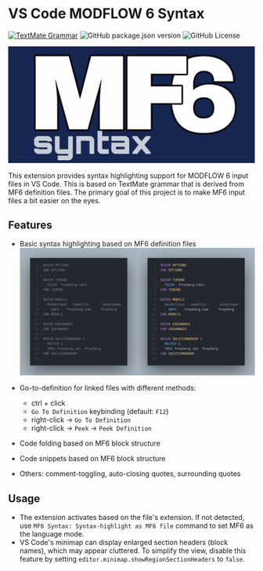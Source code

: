 # VS Code MODFLOW 6 Syntax

[![TextMate Grammar](https://github.com/martclanor/vscode-mf6-syntax/actions/workflows/tmgrammar.yaml/badge.svg)](https://github.com/martclanor/vscode-mf6-syntax/actions/workflows/tmgrammar.yaml)
![GitHub package.json version](https://img.shields.io/github/package-json/v/martclanor/vscode-mf6-syntax)
![GitHub License](https://img.shields.io/github/license/martclanor/vscode-mf6-syntax)

![Icon](images/icon_banner.png)

This extension provides syntax highlighting support for MODFLOW 6 input files in VS Code. This is based on TextMate grammar that is derived from MF6 definition files. The primary goal of this project is to make MF6 input files a bit easier on the eyes.

## Features

- Basic syntax highlighting based on MF6 definition files
  ![Syntax Highlighting](images/sample.png)
- Go-to-definition for linked files with different methods:

  - ctrl + click
  - `Go To Definition` keybinding (default: `F12`)
  - right-click -> `Go To Definition`
  - right-click -> `Peek` -> `Peek Definition`

- Code folding based on MF6 block structure
- Code snippets based on MF6 block structure
- Others: comment-toggling, auto-closing quotes, surrounding quotes

## Usage

- The extension activates based on the file's extension. If not detected, use `MF6 Syntax: Syntax-highlight as MF6 file` command to set MF6 as the language mode.
- VS Code's minimap can display enlarged section headers (block names), which may appear cluttered. To simplify the view, disable this feature by setting `editor.minimap.showRegionSectionHeaders` to `false`.
